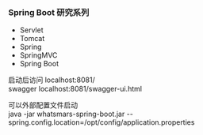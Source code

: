 ### Spring Boot 研究系列
- Servlet
- Tomcat
- Spring
- SpringMVC
- Spring Boot

启动后访问 localhost:8081/ <br />
swagger localhost:8081/swagger-ui.html

可以外部配置文件启动 <br />
java -jar whatsmars-spring-boot.jar --spring.config.location=/opt/config/application.properties <br />